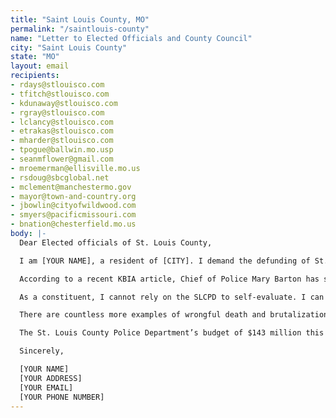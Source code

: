 ```yaml
---
title: "Saint Louis County, MO"
permalink: "/saintlouis-county"
name: "Letter to Elected Officials and County Council"
city: "Saint Louis County"
state: "MO"
layout: email
recipients:
- rdays@stlouisco.com
- tfitch@stlouisco.com
- kdunaway@stlouisco.com
- rgray@stlouisco.com
- lclancy@stlouisco.com
- etrakas@stlouisco.com
- mharder@stlouisco.com
- tpogue@ballwin.mo.usp
- seanmflower@gmail.com
- mroemerman@ellisville.mo.us
- rsdoug@sbcglobal.net
- mclement@manchestermo.gov
- mayor@town-and-country.org
- jbowlin@cityofwildwood.com
- smyers@pacificmissouri.com
- bnation@chesterfield.mo.us
body: |-
  Dear Elected officials of St. Louis County,

  I am [YOUR NAME], a resident of [CITY]. I demand the defunding of St. Louis County police departments. I hold you accountable as county representatives to advocate for the reallocation of funding towards resources that are more effective at promoting a safe and equitable community, such as opening social worker positions and de-escalation and mental health support training programs. St. Louis County must stop increasing the annual police budget and instead invest in community-led measures to put an end to the systemically racist policing forces which have targeted, brutalized, and contributed to the oppression of people of color, especially Black people in our communities and country.

  According to a recent KBIA article, Chief of Police Mary Barton has said that officers are already required to report when fellow officers don’t follow department policy on things like use of force, and will limit inappropriate jokes among officers. However, these have proven time and time again to be ineffective approaches to changing the “culture”' of policing while not addressing the system in which policing itself is couched. In the same interview, Barton said “...I think to say that there’s systemic racism in the police department is overly broad and probably not accurate.” From its origins as a body which oversaw runaway enslaved peoples and now incarcerates Black people en masse, the police are a racist body which have not strayed far from this history. The racism inherent in this system is undeniable, and Barton’s claim is frankly absurd and indeed shameful for a representative of the department responsible for the murder of Michael Brown. I ask that city councillors and local mayors stand in firm opposition to Mayor Barton and make immediate change to our policing system.

  As a constituent, I cannot rely on the SLCPD to self-evaluate. I can never forget Michael Brown, who was murdered by later acquitted Ferguson police officer Darren Wilson 2014, recharging the nationwide conversation on police brutality. Since 2014, police departments have continued to fail their community and show no sign of reform despite the efforts Barton claims the department has made. Florissant officer Joshua Smith brutally ran down a Black man with his car, for a crime he did not commit. Joshua Smith was sued for shooting a man in 2015 for shooting another man in 2013, which internal investigations ruled a “suicide” and Abayomi “Alan” Afolabi’s family contests. Smith has merely been fired from his position after spending several days on review with pay, without guarantee by systems in place that he will be rehired by another department. In March 2020, Marvia Gray, a 68 year old Black woman, was falsely accused of stealing at a Des Peres Sam’s Club. Four officers permanently injured her while giving her 43-year-old son, Derek, a concussion and three shattered teeth. No disciplinary action has been taken against these officers, who after beating Marvia and her son, still pursued charges for resisting arrest for the crime she did not commit.

  There are countless more examples of wrongful death and brutalization of Black people in this county. It is not the job of police to try, convict, kill, or attempt to kill suspects who have not been processed through the judicial system; yet time and time again, St. Louis County officers overstep the line of their responsibilities and terrorize with impunity. As we have seen, these are nationwide phenomena, and no amount of proposed reform will redress the senseless violence police officers are allowed to enact with impunity on defenseless citizens, many of them Black, Indigenous, or People of Color.

  The St. Louis County Police Department’s budget of $143 million this year has grown by 45% since 2014, an unreasonable amount in comparison to the $4.4 million budgeted for Human Services $1.3 million afforded to Public Housing Initiatives. According to public records, in 2020, the only federal, state, or miscellaneous funds planned for mental health are through the police department. Direct taxpayer dollars towards helping your constituents. Shift money away from the police and towards areas of education, public housing, and healthcare which deserve attention and address the systemic issues behind crime as a survival tactic. I urge you to find sustainable solutions that work for the taxpayers of the St. Louis County community to build a better police-free future.

  Sincerely,

  [YOUR NAME]
  [YOUR ADDRESS]
  [YOUR EMAIL]
  [YOUR PHONE NUMBER]
---
```

